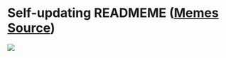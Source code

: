 # Self-updating READMEME ([Memes Source](https://bramses.notion.site/a49c1e962b7646879176ac3b327b6533?v=4d1eda54b170483cb03a40f257231764))

![](https://www.notion.so/image/https%3A%2F%2Fs3-us-west-2.amazonaws.com%2Fsecure.notion-static.com%2F15b21331-d563-46d0-9120-6832ed12d318%2F2C714162-15C7-4DBB-9923-17E4C79EF0CA.jpeg?table=block&id=4a766a54-0f35-4a6a-a003-9cd9f1e5aa2e&cache=v2)
